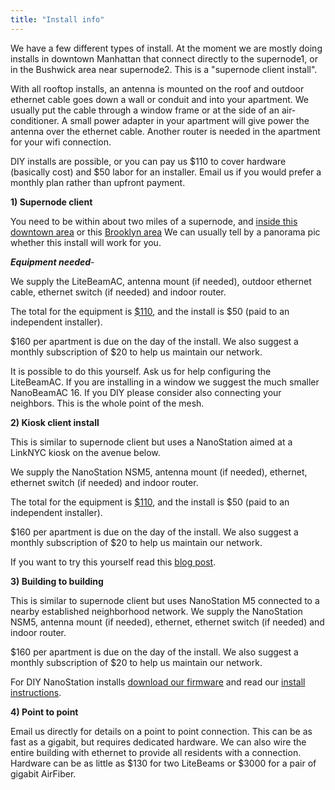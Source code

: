 ```yaml
---
title: "Install info"
---
```


We have a few different types of install. At the moment we are mostly doing installs in downtown Manhattan that connect directly to the supernode1, or in the Bushwick area near supernode2. This is a "supernode client install".

With all rooftop installs, an antenna is mounted on the roof and outdoor ethernet cable goes down a wall or conduit and into your apartment. We usually put the cable through a window frame or at the side of an air-conditioner. A small power adapter in your apartment will give power the antenna over the ethernet cable. Another router is needed in the apartment for your wifi connection.

DIY installs are possible, or you can pay us $110 to cover hardware (basically cost) and $50 labor for an installer. Email us if you would prefer a monthly plan rather than upfront payment.

**1) Supernode client**

You need to be within about two miles of a supernode, and [inside this downtown area](/map/nodes/227) or this [Brooklyn area](/map/nodes/570) We can usually tell by a panorama pic whether this install will work for you.

**_Equipment needed_**-

We supply the LiteBeamAC, antenna mount (if needed), outdoor ethernet cable, ethernet switch (if needed) and indoor router.

The total for the equipment is [$110](/donate/), and the install is $50 (paid to an independent installer).

$160 per apartment is due on the day of the install. We also suggest a monthly subscription of $20 to help us maintain our network.

It is possible to do this yourself. Ask us for help configuring the LiteBeamAC. If you are installing in a window we suggest the much smaller NanoBeamAC 16. If you DIY please consider also connecting your neighbors. This is the whole point of the mesh.

**2) Kiosk client install**

This is similar to supernode client but uses a NanoStation aimed at a LinkNYC kiosk on the avenue below.

We supply the NanoStation NSM5, antenna mount (if needed), ethernet, ethernet switch (if needed) and indoor router.

The total for the equipment is [$110](/donate/), and the install is $50 (paid to an independent installer).

$160 per apartment is due on the day of the install. We also suggest a monthly subscription of $20 to help us maintain our network.

If you want to try this yourself read this [blog post](/blog/public-access-points).

**3) Building to building**

This is similar to supernode client but uses NanoStation M5 connected to a nearby established neighborhood network. We supply the NanoStation NSM5, antenna mount (if needed), ethernet, ethernet switch (if needed) and indoor router.

$160 per apartment is due on the day of the install. We also suggest a monthly subscription of $20 to help us maintain our network.

For DIY NanoStation installs [download our firmware](/download) and read our [install instructions](https://docs.nycmesh.net/installs/nsm5/).

**4) Point to point**

Email us directly for details on a point to point connection. This can be as fast as a gigabit, but requires dedicated hardware. We can also wire the entire building with ethernet to provide all residents with a connection. Hardware can be as little as $130 for two LiteBeams or $3000 for a pair of gigabit AirFiber.
